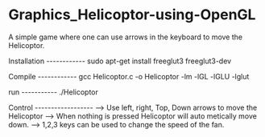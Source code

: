 # Graphics_Helicoptor-using-OpenGL
A simple game where one can use arrows in the keyboard to move the Helicoptor.


Installation ------------
sudo apt-get install freeglut3 freeglut3-dev


Compile ------------
gcc Helicoptor.c -o Helicoptor -lm -lGL -lGLU -lglut


run -----------
./Helicoptor



Control ------------------
--> Use left, right, Top, Down arrows to move the Helicoptor
--> When nothing is pressed Helicoptor will auto metically move down.
--> 1,2,3 keys can be used to change the speed of the fan.
 

